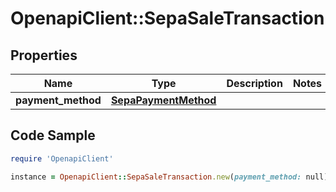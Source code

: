 # OpenapiClient::SepaSaleTransaction

## Properties

Name | Type | Description | Notes
------------ | ------------- | ------------- | -------------
**payment_method** | [**SepaPaymentMethod**](SepaPaymentMethod.md) |  | 

## Code Sample

```ruby
require 'OpenapiClient'

instance = OpenapiClient::SepaSaleTransaction.new(payment_method: null)
```


